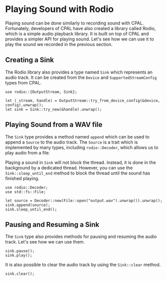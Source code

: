 # Playing Sound with Rodio

Playing sound can be done similarly to recording sound with CPAL. Fortunately, developers of CPAL have also created a library called Rodio, which is a simple audio playback library. It is built on top of CPAL and provides a simpler API for playing sound. Let's see how we can use it to play the sound we recorded in the previous section.

## Creating a Sink

The Rodio library also provides a type named `Sink` which represents an audio track. It can be created from the `Device` and `SupportedStreamConfig` types from CPAL.

```rust,noplayground
use rodio::{OutputStream, Sink};

let (_stream, handle) = OutputStream::try_from_device_config(&device, config).unwrap();
let sink = Sink::try_new(&handle).unwrap();
```

## Playing Sound from a WAV file

The `Sink` type provides a method named `append` which can be used to append a `Source` to the audio track. The `Source` is a trait which is implemented by many types, including `rodio::Decoder`, which allows us to play audio from a file.

Playing a sound in `Sink` will not block the thread. Instead, it is done in the background by a dedicated thread. However, you can use the `Sink::sleep_until_end` method to block the thread until the sound has finished playing.

```rust,noplayground
use rodio::Decoder;
use std::fs::File;

let source = Decoder::new(File::open("output.wav").unwrap()).unwrap();
sink.append(source);
sink.sleep_until_end();
```

## Pausing and Resuming a Sink

The `Sink` type also provides methods for pausing and resuming the audio track. Let's see how we can use them.

```rust,noplayground
sink.pause();
sink.play();
```

It is also possible to clear the audio track by using the `Sink::clear` method.

```rust,noplayground
sink.clear();
```
